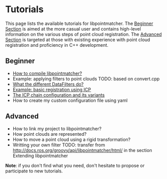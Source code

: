 Tutorials
=========

This page lists the available tutorials for libpointmatcher. The [Beginner Section](#beginner) is aimed at the more casual user and contains high-level information on the various steps of point cloud registration. The [Advanced Section](#advanced) is targeted at those with existing experience with point cloud registration and proficiency in C++ development.

Beginner<a name="beginner"></a>
---------

- [How to compile libpointmatcher?](Compilation.md)
- Example: applying filters to point clouds TODO: based on convert.cpp
- [What the different DataFilters do?](Datafilters.md)
- [Example: basic registration using ICP](BasicRegistration.md)
- [The ICP chain configuration and its variants](DefaultICPConfig.md)
- How to create my custom configuration file using yaml

Advanced<a name="advanced"></a>
-------
- How to link my project to libpointmatcher?
- How point clouds are represented?
- How to move a point cloud using a rigid transformation?
- Writting your own filter TODO: transfer from http://docs.ros.org/groovy/api/libpointmatcher/html/ in the section Extending libpointmatcher


**Note**: if you don't find what you need, don't hesitate to propose or participate to new tutorials. 
